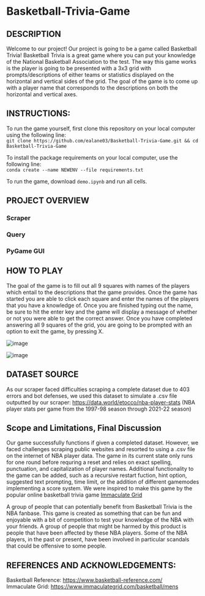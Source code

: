 # __Basketball-Trivia-Game__

## DESCRIPTION
Welcome to our project! Our project is going to be a game called Basketball Trivia! Basketball Trivia is a great game where you can put your knowledge of the National Basketball Association to the test. The way this game works is the player is going to be presented with a 3x3 grid with prompts/descriptions of either teams or statistics displayed on the horizontal and vertical sides of the grid. The goal of the game is to come up with a player name that corresponds to the descriptions on both the horizontal and vertical axes. 

## INSTRUCTIONS:
To run the game yourself, first clone this repository on your local computer using the following line:  
`git clone https://github.com/ealane03/Basketball-Trivia-Game.git && cd Basketball-Trivia-Game`

To install the package requirements on your local computer, use the following line:  
`conda create --name NEWENV --file requirements.txt`

To run the game, download `demo.ipynb` and run all cells.

## PROJECT OVERVIEW

### Scraper
### Query
### PyGame GUI

## HOW TO PLAY
The goal of the game is to fill out all 9 squares with names of the players which entail to the descriptions that the game provides. Once the game has started you are able to click each square and enter the names of the players that you have a knowledge of. Once you are finished typing out the name, be sure to hit the enter key and the game will display a message of whether or not you were able to get the correct answer. Once you have completed answering all 9 squares of the grid, you are going to be prompted with an option to exit the game, by pressing X. 

![image](https://github.com/ealane03/Basketball-Trivia-Game/assets/146393991/f0735f5d-9536-402f-90cf-1a81b0f692db)

![image](https://github.com/ealane03/Basketball-Trivia-Game/assets/146393991/5794999c-adc4-4200-94c6-3af7c475a4e0)

## DATASET SOURCE
As our scraper faced difficulties scraping a complete dataset due to 403 errors and bot defenses, we used this dataset to simulate a .csv file outputted by our scraper: https://data.world/etocco/nba-player-stats (NBA player stats per game from the 1997-98 season through 2021-22 season)

## Scope and Limitations, Final Discussion
Our game successfully functions if given a completed dataset. However, we faced challenges scraping public websites and resorted to using a .csv file on the internet of NBA player data. The game in its current state only runs for one round before requring a reset and relies on exact spelling, punctuation, and capitalization of player names. Additional functionality to the game can be added, such as a recursive restart fuction, hint option, suggested text prompting, time limit, or the addition of different gamemodes implementing a score system. We were inspired to make this game by the popular online basketball trivia game [Immaculate Grid]([https://website-name.com](https://www.immaculategrid.com/basketball/mens))

A group of people that can potentially benefit from Basketball Trivia is the NBA fanbase. This game is created as something that can be fun and enjoyable with a bit of competition to test your knowledge of the NBA with your friends. A group of people that might be harmed by this product is people that have been affected by these NBA players. Some of the NBA players, in the past or present, have been involved in particular scandals that could be offensive to some people.

## REFERENCES AND ACKNOWLEDGEMENTS: 
Basketball Reference: https://www.basketball-reference.com/  
Immaculate Grid: https://www.immaculategrid.com/basketball/mens

